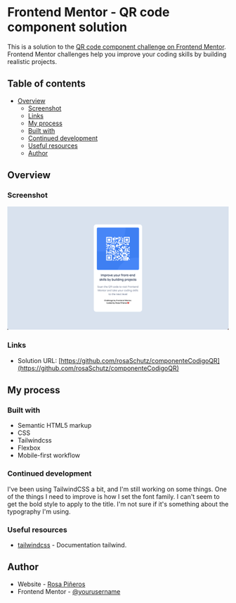 # Frontend Mentor - QR code component solution

This is a solution to the [QR code component challenge on Frontend Mentor](https://www.frontendmentor.io/challenges/qr-code-component-iux_sIO_H). Frontend Mentor challenges help you improve your coding skills by building realistic projects. 

## Table of contents

- [Overview](#overview)
  - [Screenshot](#screenshot)
  - [Links](#links)
  - [My process](#my-process)
  - [Built with](#built-with)
  - [Continued development](#continued-development)
  - [Useful resources](#useful-resources)
  - [Author](#author)


## Overview

### Screenshot

![](./images/desktopCapture.png)

### Links

- Solution URL: [https://github.com/rosaSchutz/componenteCodigoQR](https://github.com/rosaSchutz/componenteCodigoQR)


## My process

### Built with

- Semantic HTML5 markup
- CSS
- Tailwindcss
- Flexbox
- Mobile-first workflow

### Continued development

I've been using TailwindCSS a bit, and I'm still working on some things. One of the things I need to improve is how I set the font family. I can't seem to get the bold style to apply to the title. I'm not sure if it's something about the typography I'm using.


### Useful resources

- [tailwindcss](https://tailwindcss.com/docs/width) -  Documentation tailwind.


## Author

- Website - [Rosa Piñeros](https://portfolio-rosa-pineros.vercel.app/)
- Frontend Mentor - [@yourusername](https://www.frontendmentor.io/profile/rosaSchutz)
